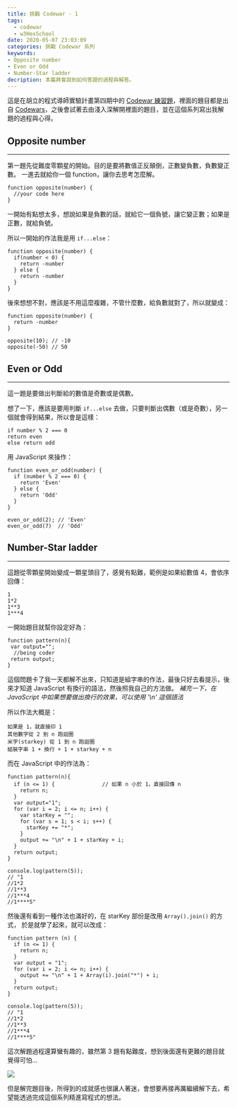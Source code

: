 ```yaml
---
title: 挑戰 Codewar - 1
tags:
  - codewar
  - w3HexSchool
date: 2020-05-07 23:03:09
categories: 挑戰 Codewar 系列
keywords:
- Opposite number
- Even or Odd
- Number-Star ladder
decription: 本篇將會說到如何答題的過程與解答。
---
```

這是在胡立的程式導師實驗計畫第四期中的 [Codewar 練習題](https://github.com/bucky0112/mentor-program-4th/blob/master/codewar.md)，裡面的題目都是出自 [Codewars](https://www.codewars.com/dashboard)，之後會試著去由淺入深解開裡面的題目，並在這個系列寫出我解題的過程與心得。
<!--more-->
## Opposite number
---

第一題先從難度零顆星的開始。目的是要將數值正反顛倒，正數變負數，負數變正數。
一進去就給你一個 function，讓你去思考怎麼解。

```
function opposite(number) {
  //your code here
}
```

一開始有點想太多，想說如果是負數的話，就給它一個負號，讓它變正數；如果是正數，就給負號。

所以一開始的作法我是用 `if...else`：

```
function opposite(number) {
  if(number < 0) {
    return -number
  } else {
    return -number
  }
}
```

後來想想不對，應該是不用這麼複雜，不管什麼數，給負數就對了，所以就變成：

```
function opposite(number) {
  return -number
}

opposite(10); // -10
opposite(-50) // 50
```

## Even or Odd
---

這一題是要做出判斷給的數值是奇數或是偶數。

想了一下，應該是要用判斷 `if...else` 去做，只要判斷出偶數（或是奇數），另一個就會得到結果，所以會是這樣：

```
if number % 2 === 0
return even
else return odd
```

用 JavaScript 來操作：

```
function even_or_odd(number) {
  if (number % 2 === 0) {
    return 'Even'
  } else {
    return 'Odd'
  }
}

even_or_odd(2); // 'Even'
even_or_odd(7)  // 'Odd'
```

## Number-Star ladder
---

這題從零顆星開始變成一顆星頭目了，感覺有點難，範例是如果給數值 4，會依序回傳：

```
1
1*2
1**3
1***4
```
一開始題目就幫你設定好為：

```
function pattern(n){
 var output="";
  //being coder
 return output;
}
```

這個問題卡了我一天都解不出來，只知道是組字串的作法，最後只好去看提示，後來才知道 JavaScript 有換行的語法，然後照我自己的方法做。
*補充一下，在 JavaScript 中如果想要做出換行的效果，可以使用 '\n' 這個語法*

所以作法大概是：

```
如果是 1，就直接印 1
其他數字從 2 到 n 跑迴圈
米字(starkey) 從 1 到 n 跑迴圈
組裝字串 1 + 換行 + 1 + starkey + n
```

而在 JavaScript 中的作法為：

```
function pattern(n){
  if (n <= 1) {               // 如果 n 小於 1，直接回傳 n
    return n;
  }
  var output="1";
  for (var i = 2; i <= n; i++) {
    var starKey = "";
    for (var s = 1; s < i; s++) {
      starKey += "*";
    }
    output += "\n" + 1 + starKey + i;
  }
  return output;
}

console.log(pattern(5));
// "1
//1*2
//1**3
//1***4
//1****5"
```

然後還有看到一種作法也滿好的，在 starKey 部份是改用 `Array().join()` 的方式， 
於是就學了起來，就可以改成：

```
function pattern (n) {
  if (n <= 1) {
    return n;
  }
  var output = "1";
  for (var i = 2; i <= n; i++) {
    output += "\n" + 1 + Array(i).join("*") + i;
  }
  return output;
}

console.log(pattern(5));
// "1
//1*2
//1**3
//1***4
//1****5"
```

這次解題過程還算蠻有趣的，雖然第 3 題有點難度，想到後面還有更難的題目就覺得可怕...

![](https://i.imgur.com/CQMhOEc.gif)

但是解完題目後，所得到的成就感也很讓人著迷，會想要再接再厲繼續解下去，希望能透過完成這個系列精進寫程式的想法。